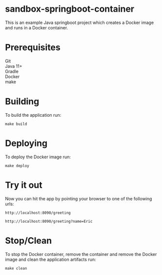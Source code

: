 # sandbox-springboot-container

This is an example Java springboot project which creates a Docker image and runs in a Docker container.

# Prerequisites
Git <br>
Java 11+ <br>
Gradle <br>
Docker <br>
make <br>

# Building
To build the application run:

```make build```

# Deploying
To deploy the Docker image run:

```make deploy```

# Try it out
Now you can hit the app by pointing your browser to one of the following urls:

```http://localhost:8090/greeting```

```http://localhost:8090/greeting?name=Eric```

# Stop/Clean
To stop the Docker container, remove the container and remove the Docker image and clean the application artifacts run:

```make clean```